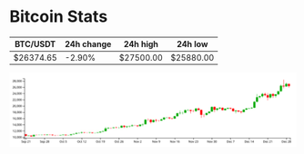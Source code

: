 # Bitcoin Stats

BTC/USDT|24h change|24h high|24h low|
|---|---|---|---|
|$26374.65|-2.90%|$27500.00|$25880.00|

<img src="./chart.svg">
